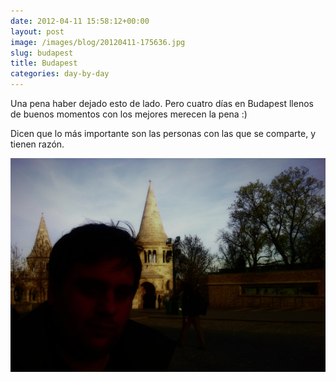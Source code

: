 ```yaml
---
date: 2012-04-11 15:58:12+00:00
layout: post
image: /images/blog/20120411-175636.jpg
slug: budapest
title: Budapest
categories: day-by-day
---
```


Una pena haber dejado esto de lado. Pero cuatro días en Budapest llenos de buenos momentos con los mejores merecen la pena :)

Dicen que lo más importante son las personas con las que se comparte, y tienen razón.

[![20120411-175636.jpg](/images/blog/20120411-175636.jpg)](/images/blog/20120411-175636.jpg)
